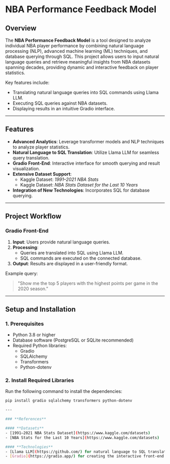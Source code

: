 # **NBA Performance Feedback Model**

## **Overview**
The **NBA Performance Feedback Model** is a tool designed to analyze individual NBA player performance by combining natural language processing (NLP), advanced machine learning (ML) techniques, and database querying through SQL. This project allows users to input natural language queries and retrieve meaningful insights from NBA datasets spanning decades, providing dynamic and interactive feedback on player statistics.

Key features include:
- Translating natural language queries into SQL commands using Llama LLM.
- Executing SQL queries against NBA datasets.
- Displaying results in an intuitive Gradio interface.

---

## **Features**
- **Advanced Analytics**: Leverage transformer models and NLP techniques to analyze player statistics.
- **Natural Language to SQL Translation**: Utilize Llama LLM for seamless query translation.
- **Gradio Front-End**: Interactive interface for smooth querying and result visualization.
- **Extensive Dataset Support**:
  - Kaggle Dataset: *1991–2021 NBA Stats*
  - Kaggle Dataset: *NBA Stats Dataset for the Last 10 Years*
- **Integration of New Technologies**: Incorporates SQL for database querying.

---

## **Project Workflow**

### **Gradio Front-End**
1. **Input**: Users provide natural language queries.
2. **Processing**:
   - Queries are translated into SQL using Llama LLM.
   - SQL commands are executed on the connected database.
3. **Output**: Results are displayed in a user-friendly format.

Example query:  
> "Show me the top 5 players with the highest points per game in the 2020 season."

---

## **Setup and Installation**

### **1. Prerequisites**
- Python 3.8 or higher
- Database software (PostgreSQL or SQLite recommended)
- Required Python libraries:
  - Gradio
  - SQLAlchemy
  - Transformers
  - Python-dotenv

### **2. Install Required Libraries**
Run the following command to install the dependencies:
```bash
pip install gradio sqlalchemy transformers python-dotenv

---

### **References**

#### **Datasets**
- [1991–2021 NBA Stats Dataset](https://www.kaggle.com/datasets)
- [NBA Stats for the Last 10 Years](https://www.kaggle.com/datasets)

#### **Technologies**
- [Llama LLM](https://github.com/) for natural language to SQL translation.
- [Gradio](https://gradio.app/) for creating the interactive front-end.
